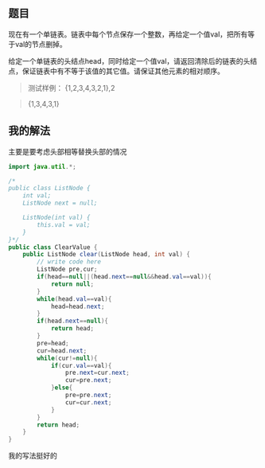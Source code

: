 ## 题目 ##

现在有一个单链表。链表中每个节点保存一个整数，再给定一个值val，把所有等于val的节点删掉。

给定一个单链表的头结点head，同时给定一个值val，请返回清除后的链表的头结点，保证链表中有不等于该值的其它值。请保证其他元素的相对顺序。

>测试样例：
>{1,2,3,4,3,2,1},2


>{1,3,4,3,1}

## 我的解法 ##

主要是要考虑头部相等替换头部的情况

```java
import java.util.*;

/*
public class ListNode {
    int val;
    ListNode next = null;

    ListNode(int val) {
        this.val = val;
    }
}*/
public class ClearValue {
    public ListNode clear(ListNode head, int val) {
        // write code here
        ListNode pre,cur;
        if(head==null||(head.next==null&&head.val==val)){
            return null;
        }
        while(head.val==val){
            head=head.next;
        }
        if(head.next==null){
            return head;
        }
        pre=head;
        cur=head.next;
        while(cur!=null){
            if(cur.val==val){
                pre.next=cur.next;
                cur=pre.next;
            }else{
                pre=pre.next;
                cur=cur.next;
            }
        }
        return head;
    }
}
```

我的写法挺好的
